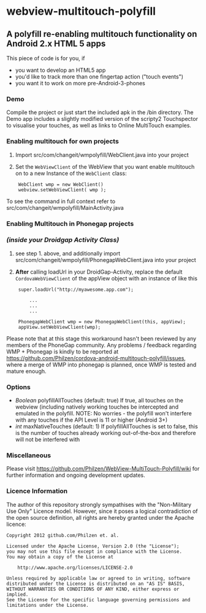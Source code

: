 # webview-multitouch-polyfill
A polyfill re-enabling multitouch functionality on Android 2.x HTML 5 apps
---------------------------------------------------------------------------

This piece of code is for you, if
* you want to develop an HTML5 app
* you'd like to track more than one fingertap action ("touch events")
* you want it to work on more pre-Android-3-phones

### Demo
Compile the project or just start the included apk in the /bin directory.
The Demo app includes a slightly modified version of the scripty2 Touchspector to visualise your touches,
as well as links to Online MultiTouch examples.

### Enabling multitouch for own projects
1. Import src/com/changeit/wmpolyfill/WebClient.java into your project
2. Set the `WebViewClient` of the WebView that you want enable multitouch on to a new Instance of the `WebClient` class:

        WebClient wmp = new WebClient()
        webview.setWebViewClient( wmp );

To see the command in full context refer to src/com/changeit/wmpolyfill/MainActivity.java

### Enabling Multitouch in Phonegap projects
### *(inside your Droidgap Activity Class)*

1. see step 1. above, and additionally import src/com/changeit/wmpolyfill/PhonegapWebClient.java into your project
2. **After** calling loadUrl in your DroidGap-Activity, replace the default `CordovaWebViewClient` of the appView object with an instance of like this

		super.loadUrl("http://myawesome.app.com");

		    ...
		    ...
		    ...

		PhonegapWebClient wmp = new PhonegapWebClient(this, appView);
		appView.setWebViewClient(wmp);

Please note that at this stage this workaround hasn't been reviewed by any members of the PhoneGap community.
Any problems / feedback regarding WMP + Phonegap is kindly to be reported at https://github.com/Philzen/cordova-android-multitouch-polyfill/issues, where a merge of WMP into phonegap is planned, once WMP is tested and mature enough.

### Options
* _Boolean_	polyfillAllTouches	(default: true)
	If true, all touches on the webview (including natively working touches be intercepted and emulated in the polyfill.
	NOTE: No worries - the polyfill won't interfere with any touches if the API Level is 11 or higher (Android 3+)
* _int_		maxNativeTouches	(default: 1)
	If polyfillAllTouches is set to false, this is the number of touches already working out-of-the-box and therefore will not be interfered with

### Miscellaneous
Please visit https://github.com/Philzen/WebView-MultiTouch-Polyfill/wiki for further information and ongoing development updates.

### Licence Information
The author of this repository strongly sympathises with the "Non-Military Use Only" Licence model. However, since it poses a logical contradiction of the open source definition, all rights are hereby granted under the Apache licence:

	Copyright 2012 github.com/Philzen et. al.

	Licensed under the Apache License, Version 2.0 (the "License");
	you may not use this file except in compliance with the License.
	You may obtain a copy of the License at

		http://www.apache.org/licenses/LICENSE-2.0

	Unless required by applicable law or agreed to in writing, software
	distributed under the License is distributed on an "AS IS" BASIS,
	WITHOUT WARRANTIES OR CONDITIONS OF ANY KIND, either express or implied.
	See the License for the specific language governing permissions and
	limitations under the License.